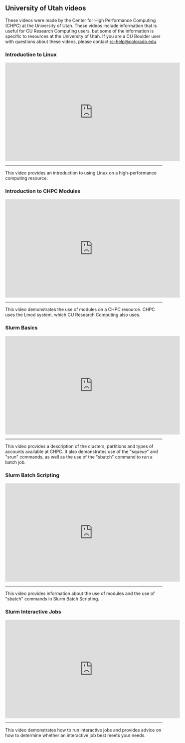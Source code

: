 ## University of Utah videos

These videos were made by the Center for High Performance Computing (CHPC) at the University of Utah. These videos include information
that is useful for CU Research Computing users, but some of the information is specific to resources at the University of Utah. If you
are a CU Boulder user with questions about these videos, please contact rc-help@colorado.edu.

### Introduction to Linux

<iframe width="560" height="315" src="https://www.youtube.com/embed/0EYrzOKtuBg" frameborder="0" allow="autoplay; encrypted-media" allowfullscreen></iframe>

---

This video provides an introduction to using Linux on a high-performance computing resource.

### Introduction to CHPC Modules

<iframe width="560" height="315" src="https://www.youtube.com/embed/Cu6C5lNLDAY" frameborder="0" allow="autoplay; encrypted-media" allowfullscreen></iframe>

---

This video demonstrates the use of modules on a CHPC resource. CHPC uses the Lmod system, which CU Research Computing also uses.

### Slurm Basics

<iframe width="560" height="315" src="https://www.youtube.com/embed/49DzPT9HFJM" frameborder="0" allow="autoplay; encrypted-media" allowfullscreen></iframe>

---

This video provides a description of the clusters, partitions and types of accounts available at CHPC. It also demonstrates use of the "squeue" and "srun" commands, as well as the use of the "sbatch" command to run a batch job.

### Slurm Batch Scripting

<iframe width="560" height="315" src="https://www.youtube.com/embed/LRJMQO7Ercw" frameborder="0" allow="autoplay; encrypted-media" allowfullscreen></iframe>

---

This video provides information about the use of modules and the use of "sbatch" commands in Slurm Batch Scripting.

### Slurm Interactive Jobs

<iframe width="560" height="315" src="https://www.youtube.com/embed/U2Bpg4sZ8Xg" frameborder="0" allow="autoplay; encrypted-media" allowfullscreen></iframe>

---

This video demonstrates how to run interactive jobs and provides advice on how to determine whether an interactive job best meets your needs.

